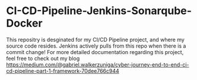 # CI-CD-Pipeline-Jenkins-Sonarqube-Docker

This repositry is desginated for my CI/CD Pipeline project, and where my source code resides. Jenkins actively pulls from this repo when there is a commit change!
For more detailed documentation regarding this project, feel free to check out my blog https://medium.com/@gabriel.walkerzuniga/cyber-journey-end-to-end-ci-cd-pipeline-part-1-framework-70dee766c944
